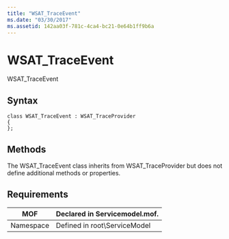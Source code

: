 ```yaml
---
title: "WSAT_TraceEvent"
ms.date: "03/30/2017"
ms.assetid: 142aa03f-781c-4ca4-bc21-0e64b1ff9b6a
---
```

# WSAT_TraceEvent
WSAT_TraceEvent  

## Syntax  

```  
class WSAT_TraceEvent : WSAT_TraceProvider  
{  
};  
```  

## Methods  
 The WSAT_TraceEvent class inherits from WSAT_TraceProvider but does not define additional methods or properties.  

## Requirements  


|    MOF    | Declared in Servicemodel.mof. |
|-----------|-------------------------------|
| Namespace | Defined in root\ServiceModel  |

